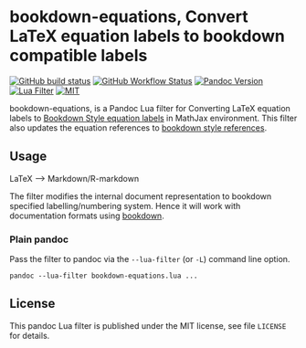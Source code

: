 bookdown-equations, Convert LaTeX equation labels to bookdown compatible labels
==================================================================

[![GitHub build status][CI badge]][CI workflow]
[![GitHub Workflow Status][pages badge]][pages workflow]
[![Pandoc Version][Pandoc badge]][pandoc]
[![Lua Filter][Lua Filter]][Main Filter]
[![MIT][License]][License URL]

bookdown-equations, is a Pandoc Lua filter for Converting LaTeX equation labels to [Bookdown Style equation labels](https://bookdown.org/yihui/bookdown/markdown-extensions-by-bookdown.html) in MathJax environment.
This filter also updates the equation references to [bookdown style references](https://bookdown.org/yihui/bookdown/markdown-extensions-by-bookdown.html).

[pages badge]: https://img.shields.io/github/actions/workflow/status/Abhi-1U/bookdown-equations/website.yml?branch=main&label=pages&style=for-the-badge
[pages workflow]: https://github.com/Abhi-1U/bookdown-equations/blob/main/.github/workflows/website.yml
[CI badge]: https://img.shields.io/github/actions/workflow/status/Abhi-1U/bookdown-equations/ci.yaml?branch=main&label=build&style=for-the-badge
[CI workflow]: https://github.com/actions/workflow/status/Abhi-1U/bookdown-equations/ci.yaml
[pandoc]: https://pandoc.org/index.html
[Pandoc badge]: https://img.shields.io/badge/pandoc-2.9+-red?style=for-the-badge&logo=haskell
[Lua Filter]: https://img.shields.io/badge/lua-filter-darkblue?style=for-the-badge&logo=lua
[License]: https://img.shields.io/badge/license-MIT-black?style=for-the-badge
[License URL]: https://github.com/Abhi-1U/bookdown-equations/blob/main/LICENSE
[Main Filter]: https://github.com/Abhi-1U/bookdown-equations/blob/main/bookdown-equations.lua
Usage
------------------------------------------------------------------

LaTeX --> Markdown/R-markdown

The filter modifies the internal document representation to bookdown specified labelling/numbering
system. Hence it will work with documentation formats using [bookdown](https://bookdown.org/).

### Plain pandoc

Pass the filter to pandoc via the `--lua-filter` (or `-L`) command
line option.

    pandoc --lua-filter bookdown-equations.lua ...



License
------------------------------------------------------------------

This pandoc Lua filter is published under the MIT license, see
file `LICENSE` for details.

